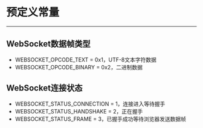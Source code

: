 # 预定义常量


---

## **WebSocket数据帧类型**


* WEBSOCKET_OPCODE_TEXT = 0x1，UTF-8文本字符数据
* WEBSOCKET_OPCODE_BINARY = 0x2，二进制数据


## **WebSocket连接状态**
* WEBSOCKET_STATUS_CONNECTION = 1，连接进入等待握手
* WEBSOCKET_STATUS_HANDSHAKE = 2，正在握手
* WEBSOCKET_STATUS_FRAME = 3，已握手成功等待浏览器发送数据帧




